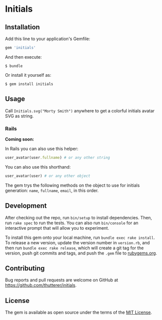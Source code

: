 # Initials

## Installation

Add this line to your application's Gemfile:

```ruby
gem 'initials'
```

And then execute:

    $ bundle

Or install it yourself as:

    $ gem install initials

## Usage

Call `Initials.svg("Morty Smith")` anywhere to get a colorful initials avatar SVG as string.

### Rails

**Coming soon:**

In Rails you can also use this helper:
```ruby
user_avatar(user.fullname) # or any other string
```

You can also use this shorthand:
```ruby
user_avatar(user) # or any other object
```

The gem  trys the following methods on the object to use for initials generation: `name`, `fullname`, `email`, in this order.

## Development

After checking out the repo, run `bin/setup` to install dependencies. Then, run `rake spec` to run the tests. You can also run `bin/console` for an interactive prompt that will allow you to experiment.

To install this gem onto your local machine, run `bundle exec rake install`. To release a new version, update the version number in `version.rb`, and then run `bundle exec rake release`, which will create a git tag for the version, push git commits and tags, and push the `.gem` file to [rubygems.org](https://rubygems.org).

## Contributing

Bug reports and pull requests are welcome on GitHub at https://github.com/thutterer/initials.

## License

The gem is available as open source under the terms of the [MIT License](https://opensource.org/licenses/MIT).

